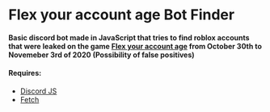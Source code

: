 # Flex your account age Bot Finder
#### Basic discord bot made in JavaScript that tries to find roblox accounts that were leaked on the game [Flex your account age](https://www.roblox.com/games/4669056864/) from October 30th to Novemeber 3rd of 2020 (Possibility of false positives)
#### Requires:
- [Discord JS](https://discord.js.org/#/)
- [Fetch](https://www.npmjs.com/package/node-fetch)